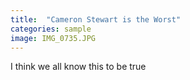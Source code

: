 ```yaml
---
title:  "Cameron Stewart is the Worst"
categories: sample
image: IMG_0735.JPG
---
```


I think we all know this to be true
